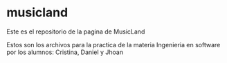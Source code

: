 # musicland
Este es el repositorio de la pagina de MusicLand

Estos son los archivos para la practica de la materia Ingenieria en software por los alumnos: Cristina, Daniel y Jhoan
